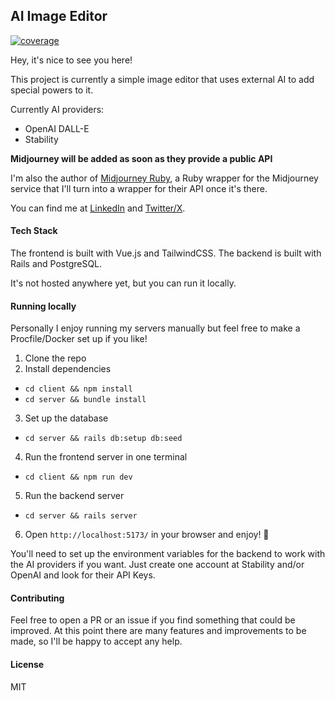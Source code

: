 ## AI Image Editor

[![coverage](https://github.com/leom806/ai-image-generator/blob/master/server/coverage/coverage.svg)](https://github.com/leom806/ai-image-generator/blob/master/server/coverage/)

Hey, it's nice to see you here!

This project is currently a simple image editor that uses external AI to add special powers to it.

Currently AI providers:
  - OpenAI DALL-E
  - Stability

**Midjourney will be added as soon as they provide a public API**

I'm also the author of [Midjourney Ruby](https://github.com/leom806/midjourney-ruby), a Ruby wrapper for the Midjourney service that I'll turn into a wrapper for their API once it's there.

You can find me at [LinkedIn](https://linkedin.com/in/leonardomomente) and [Twitter/X](https://twitter.com/Leo_Chromo).

#### Tech Stack

The frontend is built with Vue.js and TailwindCSS.
The backend is built with Rails and PostgreSQL.

It's not hosted anywhere yet, but you can run it locally.

#### Running locally

Personally I enjoy running my servers manually but feel free to make a Procfile/Docker set up if you like!

1. Clone the repo
2. Install dependencies
  - `cd client && npm install`
  - `cd server && bundle install`
3. Set up the database
  - `cd server && rails db:setup db:seed`
4. Run the frontend server in one terminal
  - `cd client && npm run dev`
5. Run the backend server
  - `cd server && rails server`
6. Open `http://localhost:5173/` in your browser and enjoy! 🎉

You'll need to set up the environment variables for the backend to work with the AI providers if you want.
Just create one account at Stability and/or OpenAI and look for their API Keys.

#### Contributing

Feel free to open a PR or an issue if you find something that could be improved.
At this point there are many features and improvements to be made, so I'll be happy to accept any help.

#### License

MIT
